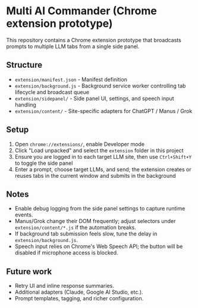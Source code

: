 # Multi AI Commander (Chrome extension prototype)

This repository contains a Chrome extension prototype that broadcasts prompts to multiple LLM tabs from a single side panel.

## Structure

- `extension/manifest.json` - Manifest definition
- `extension/background.js` - Background service worker controlling tab lifecycle and broadcast queue
- `extension/sidepanel/` - Side panel UI, settings, and speech input handling
- `extension/content/` - Site-specific adapters for ChatGPT / Manus / Grok

## Setup

1. Open `chrome://extensions/`, enable Developer mode
2. Click "Load unpacked" and select the `extension` folder in this project
3. Ensure you are logged in to each target LLM site, then use `Ctrl+Shift+Y` to toggle the side panel
4. Enter a prompt, choose target LLMs, and send; the extension creates or reuses tabs in the current window and submits in the background

## Notes

- Enable debug logging from the side panel settings to capture runtime events.
- Manus/Grok change their DOM frequently; adjust selectors under `extension/content/*.js` if the automation breaks.
- If background tab submission feels slow, tune the delay in `extension/background.js`.
- Speech input relies on Chrome's Web Speech API; the button will be disabled if microphone access is blocked.

## Future work

- Retry UI and inline response summaries.
- Additional adapters (Claude, Google AI Studio, etc.).
- Prompt templates, tagging, and richer configuration.

